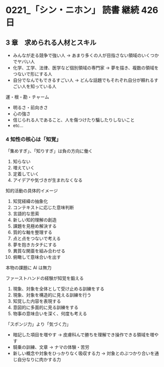 # 0221\_「シン・ニホン」 読書 継続 426 日

## 3 章　求められる人材とスキル

- みんなが走る競争で強い人 -> あまり多くの人が目指さない領域のいくつかでヤバい人
- 化学、工学、法律、医学など個別領域の専門家 -> 夢を描き、複数の領域をつないで形にする人
- 自分でなんでもできるすごい人 -> どんな話題でもそれぞれ自分が頼れるすごい人を知っている人

運・根・勘・チャーム

- 明るさ・前向きさ
- 心の強さ
- 信じられる人であること、人を傷つけたり騙したりしないこと
- etc...

### 4 知性の核心は「知覚」

「集めすぎ」、「知りすぎ」は負の方向に働く

1. 知らない
2. 増えていく
3. 定着していく
4. アイデアや気づきが生まれなくなる

知的活動の具体的イメージ

1. 知覚経緯の抽象化
2. コンテキストに応じた意味判断
3. 言語的な思索
4. 新しい知的理解の創造
5. 課題を見極め解決する
6. 質的な軸を整理する
7. 点と点をつないで考える
8. 夢を抱きカタチにする
9. 異質な関亜を組み合わせる
10. 俯瞰して意味合いを出す

本物の課題に AI は無力

ファーストハンドの経験が知覚を鍛える

1. 現象、対象を全体として受け止める訓練をする
2. 現象、対象を構造的に見える訓練を行う
3. 知覚した内容を表現する
4. 意図的に多面的に見る訓練をする
5. 物事の意味合いを深く、何度も考える

「スポンジ力」より「気づく力」

- 暗記した項目を増やす -> 皮膚科んで勝ちを理解でき操作できる領域を増やす
- 騎乗の訓練、文章 -> ナマの体験・苦労
- 新しい概念や対象をひっかりなく吸収する力 -> 対象とのぶつかり合いを通じ自分なりに肉かする力
